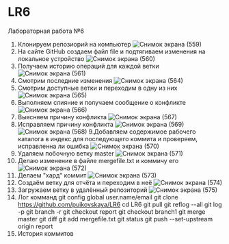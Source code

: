 # LR6
Лабораторная работа №6
1. Клонируем репозиорий на компьютер
![Снимок экрана (559)](https://user-images.githubusercontent.com/94530694/142600705-478dcbb1-87c5-4e3e-bcdd-9022e7297b13.png)
2. На сайте GitHub создаем файл file и подтягиваем изменения на локальное устройство
![Снимок экрана (560)](https://user-images.githubusercontent.com/94530694/142609562-ce1c8746-4bd5-4f81-aa3f-07ced97bbff1.png)
3. Получаем историю операций для каждой ветки
![Снимок экрана (561)](https://user-images.githubusercontent.com/94530694/142611742-e148d1cf-cc8f-441d-a9e3-69812fd24a8c.png)
4. Смотрим последние изменения
![Снимок экрана (564)](https://user-images.githubusercontent.com/94530694/142668885-47c44cce-1a1b-44ff-a067-da36aea5b6fc.png)
5. Смотрим доступные ветки и переходим в одну из них
![Снимок экрана (565)](https://user-images.githubusercontent.com/94530694/142674047-d374b438-9cc2-4728-99a0-01f462f27375.png)
6. Выполняем слияние и получаем сообщение о конфликте
![Снимок экрана (566)](https://user-images.githubusercontent.com/94530694/142676670-97e859bd-ae6a-40d7-9b10-2d104eeb68d1.png)
7. Выясняем причину конфликта
![Снимок экрана (567)](https://user-images.githubusercontent.com/94530694/142677270-be690e41-f1cb-420a-86d4-3dea77c5e56b.png)
8. Исправляем причину конфликта
![Снимок экрана (569)](https://user-images.githubusercontent.com/94530694/142677967-286c5efa-9fbb-46a7-89f8-f058f8618c7c.png)
![Снимок экрана (568)](https://user-images.githubusercontent.com/94530694/142678044-a0903768-b4b4-4660-968e-0d73ef0e913d.png)
9.Добавляем содержимое рабочего каталога в индекс для последующего коммита и проверяем, исправленна ли ошибка
![Снимок экрана (570)](https://user-images.githubusercontent.com/94530694/142679851-053fe329-35b3-4282-87c1-2d58e0899108.png)
10. Удаляем побочную ветку master
![Снимок экрана (571)](https://user-images.githubusercontent.com/94530694/142680357-a9d918ae-f3d8-41f5-bda7-4c41fe6357a6.png)
11. Делаю изменение в файле mergefile.txt и коммичу его
![Снимок экрана (572)](https://user-images.githubusercontent.com/94530694/142685924-83d9f4c0-1665-40a3-acfe-d582366f45da.png)
12. Делаем "хард" коммит
![Снимок экрана (573)](https://user-images.githubusercontent.com/94530694/142686236-0adad8bd-ef43-4132-a3d5-1127f7378aef.png)
13. Создаём ветку для отчёта и переходим в неё
![Снимок экрана (574)](https://user-images.githubusercontent.com/94530694/142686681-24cf9deb-5c9c-4797-8cbf-487cc6692064.png)
14. Загружаем ветку в удалённый репозиторий
![Снимок экрана (575)](https://user-images.githubusercontent.com/94530694/142687333-5d9e0f6a-52b5-4b8c-96e1-84ddb62ac4ce.png)
15. Лог комманд
git config global user.name/email
git clone https://github.com/puikovskaya/LR6
cd LR6
git pull
git reflog --all
git log -p
git branch -r
git checkout report
git checkout branch1
git merge master
git diff
git add mergefile.txt
git status
git push --set-upstream origin report
16. История коммитов
